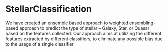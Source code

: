 # StellarClassification

We have created an ensemble based approach to weighted ensembling-based approach to predict the type of 
stellar – Galaxy, Star, or Quasar based on the features collected. Our approach 
aims at utilizing the different features extracted by different classifiers, to 
eliminate any possible bias due to the usage of a single classifier
